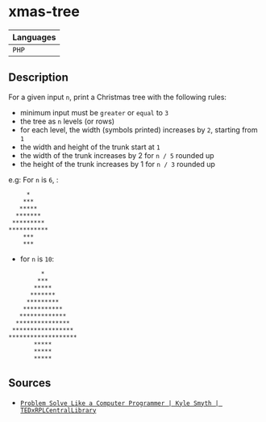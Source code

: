 # xmas-tree
| Languages |
|-----------|
| `PHP`     |

## Description
For a given input `n`, print a Christmas tree with the following rules:
- minimum input must be `greater` or `equal` to `3`
- the tree as `n` levels (or rows)
- for each level, the width (symbols printed) increases by `2`, starting from `1`
- the width and height of the trunk start at `1`
- the width of the trunk increases by 2 for `n / 5` rounded up
- the height of the trunk increases by 1 for `n / 3` rounded up

e.g:
For `n` is `6`, :
```
     *
    ***
   *****
  *******
 *********
***********
    ***
    ***
```
- for `n` is `10`:
```
         *
        ***
       *****
      *******
     *********
    ***********
   *************
  ***************
 *****************
*******************
       *****
       *****
       *****
```

## Sources
- [`Problem Solve Like a Computer Programmer | Kyle Smyth | TEDxRPLCentralLibrary`](https://www.youtube.com/watch?v=x77-gT8bWLo&ab_channel=TEDxTalks)
